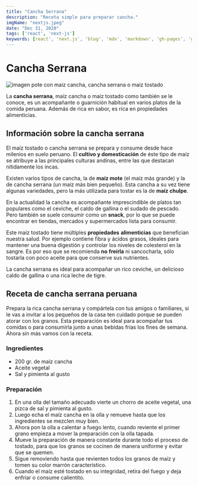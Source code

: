 ```yaml
---
title: "Cancha Serrana"
description: "Receta simple para preparar cancha."
imgName: "nextjs.jpeg"
date: "Dec 31, 2020"
tags: ['react', 'next-js']
keywords: [react', 'next.js', 'blog', 'mdx', 'markdown', 'gh-pages', 'github-pages']
---
```


# Cancha Serrana

![imagen pote con maiz cancha, cancha serrana o maiz tostado](https://jameaperu.com/wp-content/uploads/2018/09/maiz-cancha-serrana_700x465.jpg)

La **cancha serrana**, maíz cancha o maíz tostado como también se le conoce, es un acompañante o guarnición habitual en varios platos de la comida peruana. Además de rica en sabor, es rica en propiedades alimenticias. 

## Información sobre la cancha serrana

El maíz tostado o cancha serrana se prepara y consume desde hace milenios en suelo peruano. El **cultivo y domesticación** de éste tipo de maíz se atribuye a las principales culturas andinas, entre las que destacan nítidamente los incas.

Existen varios tipos de cancha, la de **maíz mote** (el maíz más grande) y la de cancha serrana (un maíz más bien pequeño). Esta cancha a su vez tiene algunas variedades, pero la más utilizada para tostar es la de **maíz chulpe**.

En la actualidad la cancha es acompañante imprescindible de platos tan populares como el ceviche, el caldo de gallina o el sudado de pescado. Pero también se suele consumir como un **snack**, por lo que se puede encontrar en tiendas, mercados y supermercados lista para consumir.

Este maíz tostado tiene múltiples **propiedades** **alimenticias** que benefician nuestra salud. Por ejemplo contiene fibra y ácidos grasos, ideales para mantener una buena digestión y controlar los niveles de colesterol en la sangre. Es por eso que se recomienda **no** **freírla** ni sancocharla, sólo tostarla con poco aceite para que conserve sus nutrientes.

La cancha serrana es ideal para acompañar un rico ceviche, un delicioso caldo de gallina o una rica leche de tigre.


## Receta de cancha serrana peruana

Prepara la rica cancha serrana y compártela con tus amigos o familiares, si le vas a invitar a los pequeños de la casa ten cuidado porque se pueden atorar con los granos. Esta preparación es ideal para acompañar tus comidas o para consumirla junto a unas bebidas frías los fines de semana. Ahora sin más vamos con la receta.


### Ingredientes

-   200 gr. de maíz cancha
-   Aceite vegetal
-   Sal y pimienta al gusto

### Preparación

1.  En una olla del tamaño adecuado vierte un chorro de aceite vegetal, una pizca de sal y pimienta al gusto.
2.  Luego echa el maíz cancha en la olla y remueve hasta que los ingredientes se mezclen muy bien.
3.  Ahora pon la olla a calentar a fuego lento, cuando reviente el primer grano empieza a mover la preparación con la olla tapada.
4.  Mueve la preparación de manera constante durante todo el proceso de tostado, para que los granos se cocinen de manera uniforme y evitar que se quemen.
5.  Sigue removiendo hasta que revienten todos los granos de maíz y tomen su color marrón característico.
6.  Cuando el maíz esté tostado en su integridad, retira del fuego y deja enfriar o consume calientito.